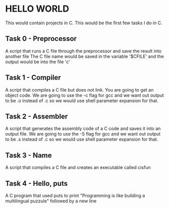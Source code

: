 # HELLO WORLD

This would contain projects in C. This would be the first few tasks I do in C.

## Task 0 - Preprocessor

A script that runs a C file through the preprocessor and save the result into another file
The C file name would be saved in the variable '$CFILE' and the output would be into the file 'c'

## Task 1 - Compiler

A script that compiles a C file but does not link. You are going to get an object code.
We are going to use the -c flag for gcc and we want out output to be .o instead of .c so we would use shell parameter expansion for that.

## Task 2 - Assembler

A script that generates the assembly code of a C code and saves it into an output file.
We are going to use the -S flag for gcc and we want out output to be .s instead of .c so we would use shell parameter expansion for that.

## Task 3 - Name
A script that compiles a C file and creates an executable called cisfun

## Task 4 - Hello, puts
A C program that used puts to print "Programming is like building a multilingual puzzule" followed by a new line

